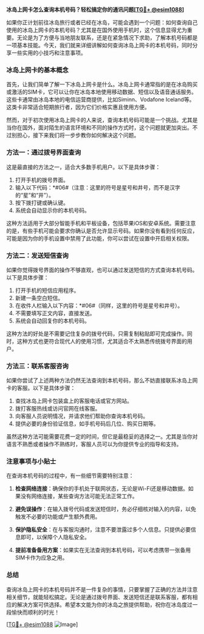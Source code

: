 **冰岛上网卡怎么查询本机号码？轻松搞定你的通讯问题[[TG💪+ @esim1088](https://t.me/s/esim1088)]**

如果你正计划前往冰岛旅行或者已经在冰岛，可能会遇到一个问题：如何查询自己使用的冰岛上网卡的本机号码？尤其是在国外使用手机时，这个信息显得尤为重要。无论是为了方便与当地朋友联系，还是在紧急情况下求助，了解本机号码都是一项基本技能。今天，我们就来详细讲解如何查询冰岛上网卡的本机号码，同时分享一些实用的小技巧和注意事项。

### 冰岛上网卡的基本概念

首先，让我们简单了解一下冰岛上网卡是什么。冰岛上网卡通常指的是在冰岛购买或激活的SIM卡，它可以让你在冰岛本地使用移动数据、短信以及语音通话服务。这些卡通常由冰岛本地的电信运营商提供，比如Siminn、Vodafone Iceland等。这类卡非常适合短期旅行者，因为它们价格实惠且使用方便。

然而，对于初次使用冰岛上网卡的人来说，查询本机号码可能是一个挑战。尤其是当你在国外，面对陌生的语言环境和不同的操作方式时，这个问题就更加突出。不过别担心，接下来我们将一步步教你如何解决这个问题。

### 方法一：通过拨号界面查询

这是最直接的方法之一，适合大多数手机用户。以下是具体步骤：

1. 打开手机的拨号界面。
2. 输入以下代码：*#06#（注意：这里的符号是星号和井号，而不是汉字的“星”和“井”）。
3. 按下拨打键或确认键。
4. 系统会自动显示你的本机号码。

这种方法适用于大部分智能手机和平板设备，包括苹果iOS和安卓系统。需要注意的是，有些手机可能会要求你确认是否允许显示号码。如果你没有看到任何反应，可能是因为你的手机设置中禁用了此功能，你可以尝试在设置中开启相关权限。

### 方法二：发送短信查询

如果你觉得拨号界面的操作不够直观，也可以通过发送短信的方式查询本机号码。以下是具体步骤：

1. 打开手机的短信应用程序。
2. 新建一条空白短信。
3. 在收件人栏输入以下内容：*#06#（同样，这里的符号是星号和井号）。
4. 不需要填写正文内容，直接发送。
5. 系统会自动回复你的本机号码。

这种方法的好处是不需要记住复杂的拨号代码，只需复制粘贴即可完成操作。同时，这种方式也更符合现代人的使用习惯，尤其适合不太熟悉传统拨号界面的用户。

### 方法三：联系客服咨询

如果你尝试了上述两种方法仍然无法查询到本机号码，那么不妨直接联系冰岛上网卡的客服。以下是具体步骤：

1. 查找冰岛上网卡包装盒上的客服电话或官方网站。
2. 拨打客服热线或访问官网在线客服。
3. 向客服人员说明情况，并请求他们帮助你查询本机号码。
4. 提供必要的身份验证信息，如手机号码后几位、购买日期等。

虽然这种方法可能需要花费一定的时间，但它是最稳妥的选择之一。尤其是当你对语言不熟悉或者操作不熟练时，客服人员可以为你提供专业的指导和支持。

### 注意事项与小贴士

在查询本机号码的过程中，有一些细节需要特别注意：

1. **检查网络连接**：确保你的手机处于联网状态，无论是Wi-Fi还是移动数据。如果没有网络连接，某些查询方法可能无法正常工作。
   
2. **避免误操作**：在输入拨号代码或发送短信时，务必仔细核对输入的内容，以免触发不必要的功能或产生额外费用。

3. **保护隐私安全**：在与客服沟通时，注意不要泄露过多个人信息。只提供必要信息即可，以保障个人隐私安全。

4. **提前准备备用方案**：如果实在无法查询到本机号码，可以考虑携带一张备用SIM卡作为应急之用。

### 总结

查询冰岛上网卡的本机号码并不是一件复杂的事情，只要掌握了正确的方法并注意相关细节，就能轻松搞定。无论是通过拨号界面、发送短信还是联系客服，都有相应的解决方案可供选择。希望本文能为你的冰岛之旅提供帮助，祝你在冰岛度过一段愉快而顺利的时光！

[[TG💪+ @esim1088](https://t.me/s/esim1088) ![Image](https://i.postimg.cc/4NQfJmqS/Snipaste-2025-05-13-00-14-12.png)]
